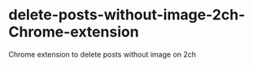 # delete-posts-without-image-2ch-Chrome-extension
Chrome extension to delete posts without image on  2ch 
